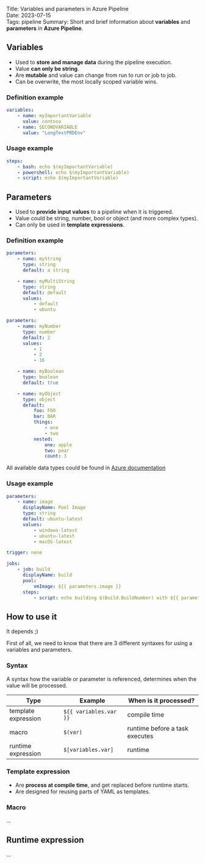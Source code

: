 Title: Variables and parameters in Azure Pipeline  
Date: 2023-07-15  
Tags: pipeline
Summary: Short and brief information about **variables** and **parameters** in **Azure Pipeline**.

## Variables

- Used to **store and manage data** during the pipeline execution.
- Value **can only be string**.
- Are **mutable** and value can change from run to run or job to job.
- Can be overwrite, the most locally scoped variable wins.

### Definition example

```yaml
variables:
    - name: myImportantVariable
      value: contoso
    - name: SECONDVARIABLE
      value: "LongTextPRDEnv"
```

### Usage example

```yaml
steps:
    - bash: echo $(myImportantVariable)
    - powershell: echo $(myImportantVariable)
    - script: echo $(myImportantVariable)
```

## Parameters

- Used to **provide input values** to a pipeline when it is triggered.
- Value could be string, number, bool or object (and more complex types).
- Can only be used in **template expressions**.

### Definition example

```yaml
parameters:
    - name: myString
      type: string
      default: a string

    - name: myMultiString
      type: string
      default: default
      values:
          - default
          - ubuntu
```

```yaml
parameters:
    - name: myNumber
      type: number
      default: 2
      values:
          - 1
          - 2
          - 16

    - name: myBoolean
      type: boolean
      default: true

    - name: myObject
      type: object
      default:
          foo: FOO
          bar: BAR
          things:
              - one
              - two
          nested:
              one: apple
              two: pear
              count: 3
```

All available data types could be found in [Azure documentation](https://learn.microsoft.com/en-us/azure/devops/pipelines/process/template-parameters?view=azure-devops#parameter-data-types)

### Usage example

```yaml
parameters:
    - name: image
      displayName: Pool Image
      type: string
      default: ubuntu-latest
      values:
          - windows-latest
          - ubuntu-latest
          - macOS-latest

trigger: none

jobs:
    - job: build
      displayName: build
      pool:
          vmImage: ${{ parameters.image }}
      steps:
          - script: echo building $(Build.BuildNumber) with ${{ parameters.image }}
```

## How to use it

It depends ;)

First of all, we need to know that there are 3 different syntaxes for using a variables and parameters.

### Syntax

A syntax how the variable or parameter is referenced, determines when the value will be processed.

| Type                | Example                | When is it processed?          |
| ------------------- | ---------------------- | ------------------------------ |
| template expression | `${{ variables.var }}` | compile time                   |
| macro               | `$(var)`               | runtime before a task executes |
| runtime expression  | `$[variables.var]`     | runtime                        |

### Template expression

- Are **process at compile time**, and get replaced before runtime starts.
- Are designed for reusing parts of YAML as templates.

### Macro

...

## Runtime expression

...
